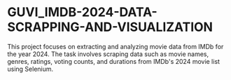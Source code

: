 # GUVI_IMDB-2024-DATA-SCRAPPING-AND-VISUALIZATION
This project focuses on extracting and analyzing movie data from IMDb for the year 2024. The task involves scraping data such as movie names, genres, ratings, voting counts, and durations from IMDb's 2024 movie list using Selenium. 
